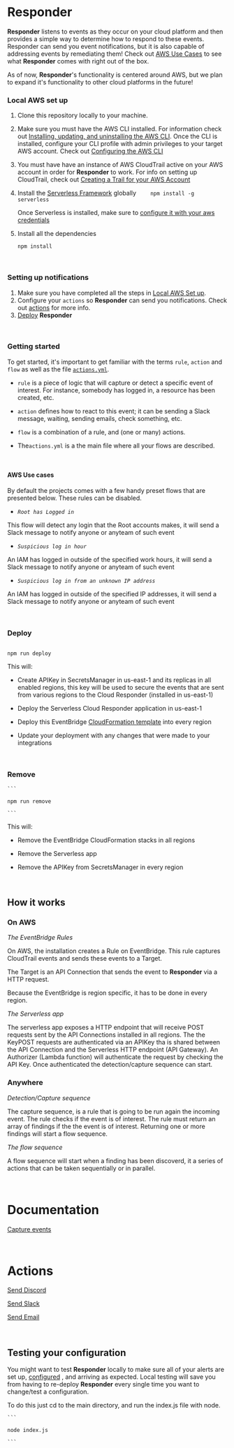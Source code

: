 
# Responder

**Responder** listens to events as they occur on your cloud platform and then provides a simple way to determine how to respond to these events. 
Responder can send you event notifications, but it is also capable of addressing events by remediating them! Check out [AWS Use Cases](#aws-use-cases) to see what **Responder** comes with right out of the box.


As of now, **Responder**'s functionality is centered around  AWS, but we plan to expand it's functionality to other cloud platforms in the future!

<!-- 

-go to actions folder and adjust the config-default files so that they contain YOUR info. (your email, your slack webhook address etc..)

-npm run deploy -->

  

### Local AWS set up

1. Clone this repository locally to your machine.

2.  Make sure you must have the AWS CLI installed. For information check out [Installing, updating, and uninstalling the AWS CLI](https://docs.aws.amazon.com/cli/latest/userguide/cli-chap-install.html). 
	Once the CLI is installed, configure your CLI profile with admin privileges to your target AWS account. Check out [Configuring the AWS CLI](https://docs.aws.amazon.com/cli/latest/userguide/cli-chap-configure.html)
 
4.  You must have have an instance of AWS CloudTrail active on your AWS account in order for **Responder** to work. For info on setting up CloudTrail, check out [Creating a Trail for your AWS Account](https://docs.aws.amazon.com/awscloudtrail/latest/userguide/cloudtrail-create-and-update-a-trail.html)

5. Install the [Serverless Framework](https://github.com/serverless/serverless#readme) globally 
``` 	npm install -g serverless 	```


	Once Serverless is installed, make sure to [configure it with 	your aws credentials](https://www.serverless.com/framework/docs/providers/aws/cli-reference/config-credentials/)
6.  Install all the dependencies
	```
	npm install
	```
<p>&nbsp;</p>

### Setting up notifications
1. Make sure you have completed all the steps in [Local AWS Set up](#local-aws-set-up).
2. Configure your `actions` so **Responder** can send you notifications. Check out [actions](#actions) for more info.
3. [Deploy](#deploy)  **Responder** 

<p>&nbsp;</p>

### Getting started 

  
To get started, it's important to get familiar with the terms `rule`, `action` and `flow` as well as the file [`actions.yml`](actions.yml).

- `rule` is a piece of logic that will capture or detect a specific event of interest. For instance, somebody has logged in, a resource has been created, etc.
-  `action` defines how to react to this event; it can be sending a Slack message, waiting, sending emails, check something, etc.
- `flow` is a combination of a rule, and (one or many) actions.

- The`actions.yml` is a the main file where all your flows are described.






  <p>&nbsp;</p>


#### AWS Use cases

By default the projects comes with a few handy preset flows that are presented below. These rules can be disabled.

  

-  *`Root has Logged in`*<br />

This flow will detect any login that the Root accounts makes, it will send a Slack message to notify anyone or anyteam of such event

-  *`Suspicious log in hour`*<br />

An IAM has logged in outside of the specified work hours, it will send a Slack message to notify anyone or anyteam of such event

  

-  *`Suspicious log in from an unknown IP address`*<br />

An IAM has logged in outside of the specified IP addresses, it will send a Slack message to notify anyone or anyteam of such event

  
<p>&nbsp;</p>

### Deploy

  

```

npm run deploy

```

This will:

- Create APIKey in SecretsManager in us-east-1 and its replicas in all enabled regions, this key will be used to secure the events that are sent from various regions to the Cloud Responder (installed in us-east-1)

- Deploy the Serverless Cloud Responder application in us-east-1

- Deploy this EventBridge [CloudFormation template](aws-eventbridge.yml) into every region

- Update your deployment with any changes that were made to your integrations

  
<p>&nbsp;</p>

### Remove

	```

	npm run remove

	```

  

This will:

- Remove the EventBridge CloudFormation stacks in all regions

- Remove the Serverless app

- Remove the APIKey from SecretsManager in every region

  
<p>&nbsp;</p>

## How it works

  

### On AWS
*The EventBridge Rules*<br />

On AWS, the installation creates a Rule on EventBridge. This rule captures CloudTrail events and sends these events to a Target.

The Target is an API Connection that sends the event to **Responder** via a HTTP request.

Because the EventBridge is region specific, it has to be done in every region.

  

*The Serverless app*<br />

The serverless app exposes a HTTP endpoint that will receive POST requests sent by the API Connections installed in all regions. The the KeyPOST requests are authenticated via an APIKey tha is shared between the API Connection and the Serverless HTTP endpoint (API Gateway). An Authorizer (Lambda function) will authenticate the request by checking the API Key. Once authenticated the detection/capture sequence can start.

### Anywhere

*Detection/Capture sequence*<br />

The capture sequence, is a rule that is going to be run again the incoming event. The rule checks if the event is of interest. The rule must return an array of findings if the the event is of interest. Returning one or more findings will start a flow sequence.

  

*The flow sequence*<br />

A flow sequence will start when a finding has been discoverd, it a series of actions that can be taken sequentially or in parallel.

  
<p>&nbsp;</p>

# Documentation

  

[Capture events](capture-events.md)

  
<p>&nbsp;</p>

# Actions


[Send Discord](actions/SendDiscord/documentation.md#send-discord-action)


[Send Slack](actions/SendSlack/documentation.md#send-slack-action)

[Send Email](actions/SendEmail/documentation.md#send-email-action)

  
<p>&nbsp;</p>


## Testing your configuration

You might want to test **Responder** locally to make sure all of your alerts are set up, [configured](#usage) , and arriving as expected. Local testing will save you from having to re-deploy **Responder** every single time you want to change/test a configuration.

To do this just cd to the main directory, and run the index.js file with node.

	```

	node index.js

	```

<p>&nbsp;</p>

